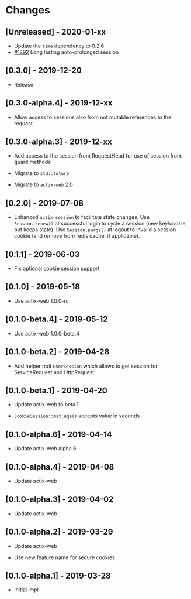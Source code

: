 # Changes

## [Unreleased] - 2020-01-xx

* Update the `time` dependency to 0.2.6
* [#1292](https://github.com/actix/actix-web/pull/1292) Long lasting auto-prolonged session

## [0.3.0] - 2019-12-20

* Release

## [0.3.0-alpha.4] - 2019-12-xx

* Allow access to sessions also from not mutable references to the request

## [0.3.0-alpha.3] - 2019-12-xx

* Add access to the session from RequestHead for use of session from guard methods

* Migrate to `std::future`

* Migrate to `actix-web` 2.0

## [0.2.0] - 2019-07-08

* Enhanced ``actix-session`` to facilitate state changes.  Use ``Session.renew()``
  at successful login to cycle a session (new key/cookie but keeps state).
  Use ``Session.purge()`` at logout to invalid a session cookie (and remove
  from redis cache, if applicable).

## [0.1.1] - 2019-06-03

* Fix optional cookie session support

## [0.1.0] - 2019-05-18

* Use actix-web 1.0.0-rc

## [0.1.0-beta.4] - 2019-05-12

* Use actix-web 1.0.0-beta.4

## [0.1.0-beta.2] - 2019-04-28

* Add helper trait `UserSession` which allows to get session for ServiceRequest and HttpRequest

## [0.1.0-beta.1] - 2019-04-20

* Update actix-web to beta.1

* `CookieSession::max_age()` accepts value in seconds

## [0.1.0-alpha.6] - 2019-04-14

* Update actix-web alpha.6

## [0.1.0-alpha.4] - 2019-04-08

* Update actix-web

## [0.1.0-alpha.3] - 2019-04-02

* Update actix-web

## [0.1.0-alpha.2] - 2019-03-29

* Update actix-web

* Use new feature name for secure cookies

## [0.1.0-alpha.1] - 2019-03-28

* Initial impl
